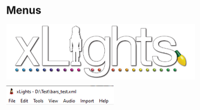 # Menus

![](../../.gitbook/assets/xlights-logo.png)

![](<../../.gitbook/assets/image (454) (1).png>)
